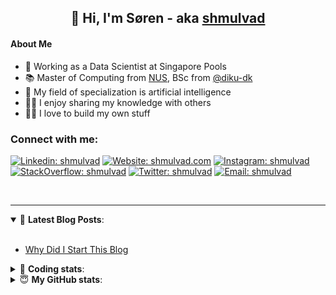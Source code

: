 <h2 align="center">
	👋 Hi, I'm Søren - aka <a href="https://shmulvad.com">shmulvad</a>
</h2>

#### About Me
- 🤖 Working as a Data Scientist at Singapore Pools
- 📚 Master of Computing from [NUS], BSc from [@diku-dk]
- 🧠 My field of specialization is artificial intelligence
- 👨‍🏫 I enjoy sharing my knowledge with others
- 👨‍💻 I love to build my own stuff

### Connect with me:

[![Linkedin: shmulvad](https://img.shields.io/badge/shmulvad-blue?style=flat&logo=Linkedin&logoColor=white)][linkedin]
[![Website: shmulvad.com](https://img.shields.io/badge/shmulvad.com-47CCCC?&style=flat&logo=Google-Chrome&logoColor=white)][website]
[![Instagram: shmulvad](https://img.shields.io/badge/-@shmulvad-purple?style=flat&logo=Instagram&logoColor=white)][instagram]
[![StackOverflow: shmulvad](https://img.shields.io/badge/shmulvad-FE7A16?style=flat&logo=stack-overflow&logoColor=white)][stackOverflow]
[![Twitter: shmulvad](https://img.shields.io/badge/@shmulvad-1ca0f1?style=flat&logo=twitter&logoColor=white)][twitter]
[![Email: shmulvad](https://img.shields.io/badge/shmulvad-D14836?style=flat&logo=gmail&logoColor=white)][mail]

<br />

---

<details open>
 <summary>📕 <b>Latest Blog Posts</b>: </summary>

<br>

<!-- BLOG-POST-LIST:START -->
- [Why Did I Start This Blog](https://shmulvad.com/blog/why-did-start-this-blog)
<!-- BLOG-POST-LIST:END -->

</details>

<!-- --- -->

<details>
 <summary>🤖 <b>Coding stats</b>: </summary>

<br>

NOTE: Doesn't track coding at work or work done in environments such as Jupyter Notebooks.

<!--START_SECTION:waka-->
![Code Time](http://img.shields.io/badge/Code%20Time-2%2C333%20hrs%2030%20mins-blue)

**I'm a Night 🦉** 

```text
🌞 Morning                433 commits         ██░░░░░░░░░░░░░░░░░░░░░░░   09.28 % 
🌆 Daytime                1219 commits        ███████░░░░░░░░░░░░░░░░░░   26.12 % 
🌃 Evening                1908 commits        ██████████░░░░░░░░░░░░░░░   40.88 % 
🌙 Night                  1107 commits        ██████░░░░░░░░░░░░░░░░░░░   23.72 % 
```


📊 **This Week I Spent My Time On** 

```text
💬 Programming Languages: 
Python                   8 hrs 40 mins       █████████████████░░░░░░░░   69.21 % 
Other                    2 hrs 32 mins       █████░░░░░░░░░░░░░░░░░░░░   20.25 % 
HTML                     58 mins             ██░░░░░░░░░░░░░░░░░░░░░░░   07.78 % 
Markdown                 8 mins              ░░░░░░░░░░░░░░░░░░░░░░░░░   01.18 % 
Text                     3 mins              ░░░░░░░░░░░░░░░░░░░░░░░░░   00.47 % 

🔥 Editors: 
VS Code                  10 hrs 1 min        ████████████████████░░░░░   80.02 % 
Sublime Text             1 hr 43 mins        ███░░░░░░░░░░░░░░░░░░░░░░   13.77 % 
Zsh                      46 mins             ██░░░░░░░░░░░░░░░░░░░░░░░   06.21 % 

🐱‍💻 Projects: 
overvaagning-admin       5 hrs 57 mins       ████████████░░░░░░░░░░░░░   47.48 % 
company-scrapers         2 hrs 19 mins       █████░░░░░░░░░░░░░░░░░░░░   18.53 % 
hit-locator              1 hr 54 mins        ████░░░░░░░░░░░░░░░░░░░░░   15.22 % 
Unknown Project          1 hr 43 mins        ███░░░░░░░░░░░░░░░░░░░░░░   13.77 % 
fast_tsp                 18 mins             █░░░░░░░░░░░░░░░░░░░░░░░░   02.42 % 
```


 Last Updated on 04/02/2024 18:40:35 UTC
<!--END_SECTION:waka-->

</details>

<!-- --- -->

<details>
 <summary>😇 <b>My GitHub stats</b>: </summary>

<br>

<img align="left" alt="shmulvad's Github Stats" src="https://github-readme-stats.vercel.app/api?username=shmulvad&show_icons=true&hide_border=true" />

</details>



[website]: https://shmulvad.com
[twitter]: https://twitter.com/shmulvad
[linkedin]: https://linkedin.com/in/shmulvad
[instagram]: https://instagram.com/shmulvad
[stackOverflow]: https://stackoverflow.com/users/9248793/shmulvad
[mail]: mailto:shmulvad@gmail.com
[@diku-dk]: https://github.com/diku-dk
[github]: https://github.com/shmulvad
[NUS]: https://www.nus.edu.sg